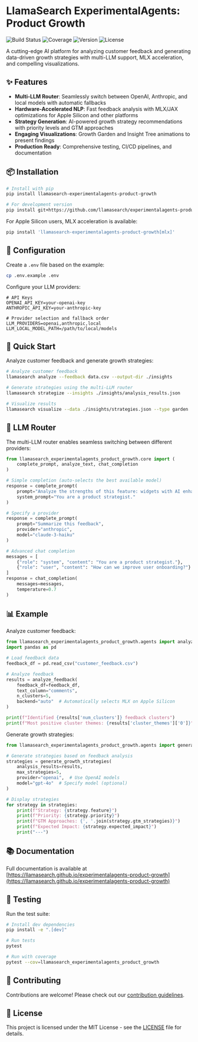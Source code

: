# LlamaSearch ExperimentalAgents: Product Growth

![Build Status](https://img.shields.io/github/workflow/status/llamasearch/experimentalagents-product-growth/CI)
![Coverage](https://img.shields.io/codecov/c/github/llamasearch/experimentalagents-product-growth)
![Version](https://img.shields.io/pypi/v/llamasearch-experimentalagents-product-growth)
![License](https://img.shields.io/github/license/llamasearch/experimentalagents-product-growth)

A cutting-edge AI platform for analyzing customer feedback and generating data-driven growth strategies with multi-LLM support, MLX acceleration, and compelling visualizations.

## ✨ Features

- **Multi-LLM Router**: Seamlessly switch between OpenAI, Anthropic, and local models with automatic fallbacks
- **Hardware-Accelerated NLP**: Fast feedback analysis with MLX/JAX optimizations for Apple Silicon and other platforms
- **Strategy Generation**: AI-powered growth strategy recommendations with priority levels and GTM approaches
- **Engaging Visualizations**: Growth Garden and Insight Tree animations to present findings
- **Production Ready**: Comprehensive testing, CI/CD pipelines, and documentation

## 📦 Installation

```bash
# Install with pip
pip install llamasearch-experimentalagents-product-growth

# For development version
pip install git+https://github.com/llamasearch/experimentalagents-product-growth.git
```

For Apple Silicon users, MLX acceleration is available:

```bash
pip install 'llamasearch-experimentalagents-product-growth[mlx]'
```

## 🔧 Configuration

Create a `.env` file based on the example:

```bash
cp .env.example .env
```

Configure your LLM providers:

```
# API Keys
OPENAI_API_KEY=your-openai-key
ANTHROPIC_API_KEY=your-anthropic-key

# Provider selection and fallback order
LLM_PROVIDERS=openai,anthropic,local
LLM_LOCAL_MODEL_PATH=/path/to/local/models
```

## 🚀 Quick Start

Analyze customer feedback and generate growth strategies:

```bash
# Analyze customer feedback
llamasearch analyze --feedback data.csv --output-dir ./insights

# Generate strategies using the multi-LLM router
llamasearch strategize --insights ./insights/analysis_results.json

# Visualize results
llamasearch visualize --data ./insights/strategies.json --type garden
```

## 🧠 LLM Router

The multi-LLM router enables seamless switching between different providers:

```python
from llamasearch_experimentalagents_product_growth.core import (
    complete_prompt, analyze_text, chat_completion
)

# Simple completion (auto-selects the best available model)
response = complete_prompt(
    prompt="Analyze the strengths of this feature: widgets with AI enhancement",
    system_prompt="You are a product strategist."
)

# Specify a provider
response = complete_prompt(
    prompt="Summarize this feedback",
    provider="anthropic",
    model="claude-3-haiku"
)

# Advanced chat completion
messages = [
    {"role": "system", "content": "You are a product strategist."},
    {"role": "user", "content": "How can we improve user onboarding?"}
]
response = chat_completion(
    messages=messages,
    temperature=0.7
)
```

## 📊 Example

Analyze customer feedback:

```python
from llamasearch_experimentalagents_product_growth.agents import analyze_feedback
import pandas as pd

# Load feedback data
feedback_df = pd.read_csv("customer_feedback.csv")

# Analyze feedback
results = analyze_feedback(
    feedback_df=feedback_df,
    text_column="comments",
    n_clusters=5,
    backend="auto"  # Automatically selects MLX on Apple Silicon
)

print(f"Identified {results['num_clusters']} feedback clusters")
print(f"Most positive cluster themes: {results['cluster_themes']['0']}")
```

Generate growth strategies:

```python
from llamasearch_experimentalagents_product_growth.agents import generate_growth_strategies

# Generate strategies based on feedback analysis
strategies = generate_growth_strategies(
    analysis_results=results,
    max_strategies=5,
    provider="openai",  # Use OpenAI models
    model="gpt-4o"  # Specify model (optional)
)

# Display strategies
for strategy in strategies:
    print(f"Strategy: {strategy.feature}")
    print(f"Priority: {strategy.priority}")
    print(f"GTM Approaches: {', '.join(strategy.gtm_strategies)}")
    print(f"Expected Impact: {strategy.expected_impact}")
    print("---")
```

## 📚 Documentation

Full documentation is available at [https://llamasearch.github.io/experimentalagents-product-growth](https://llamasearch.github.io/experimentalagents-product-growth)

## 🧪 Testing

Run the test suite:

```bash
# Install dev dependencies
pip install -e ".[dev]"

# Run tests
pytest

# Run with coverage
pytest --cov=llamasearch_experimentalagents_product_growth
```

## 🤝 Contributing

Contributions are welcome! Please check out our [contribution guidelines](CONTRIBUTING.md).

## 📄 License

This project is licensed under the MIT License - see the [LICENSE](LICENSE) file for details. 